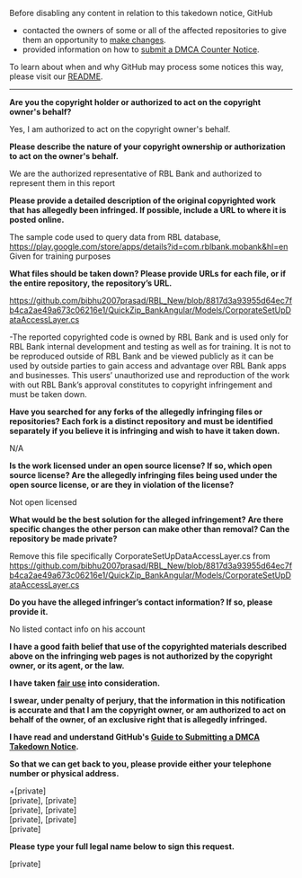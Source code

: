 Before disabling any content in relation to this takedown notice, GitHub
- contacted the owners of some or all of the affected repositories to give them an opportunity to [make changes](https://docs.github.com/en/github/site-policy/dmca-takedown-policy#a-how-does-this-actually-work).
- provided information on how to [submit a DMCA Counter Notice](https://docs.github.com/en/articles/guide-to-submitting-a-dmca-counter-notice).

To learn about when and why GitHub may process some notices this way, please visit our [README](https://github.com/github/dmca/blob/master/README.md).

---

**Are you the copyright holder or authorized to act on the copyright owner's behalf?**

Yes, I am authorized to act on the copyright owner's behalf.

**Please describe the nature of your copyright ownership or authorization to act on the owner's behalf.**

We are the authorized representative of RBL Bank and authorized to represent them in this report

**Please provide a detailed description of the original copyrighted work that has allegedly been infringed. If possible, include a URL to where it is posted online.**

The sample code used to query data from RBL database, https://play.google.com/store/apps/details?id=com.rblbank.mobank&hl=en
Given for training purposes

**What files should be taken down? Please provide URLs for each file, or if the entire repository, the repository’s URL.**

https://github.com/bibhu2007prasad/RBL_New/blob/8817d3a93955d64ec7fb4ca2ae49a673c06216e1/QuickZip_BankAngular/Models/CorporateSetUpDataAccessLayer.cs

-The reported copyrighted code is owned by RBL Bank and is used only for RBL Bank internal development and testing as well as for training. It is not to be reproduced outside of RBL Bank and be viewed publicly as it can be used by outside parties to gain access and advantage over RBL Bank apps and businesses. This users’ unauthorized use and reproduction of the work with out RBL Bank’s approval constitutes to copyright infringement and must be taken down.

**Have you searched for any forks of the allegedly infringing files or repositories? Each fork is a distinct repository and must be identified separately if you believe it is infringing and wish to have it taken down.**

N/A

**Is the work licensed under an open source license? If so, which open source license? Are the allegedly infringing files being used under the open source license, or are they in violation of the license?**

Not open licensed

**What would be the best solution for the alleged infringement? Are there specific changes the other person can make other than removal? Can the repository be made private?**

Remove this file specifically CorporateSetUpDataAccessLayer.cs
from
https://github.com/bibhu2007prasad/RBL_New/blob/8817d3a93955d64ec7fb4ca2ae49a673c06216e1/QuickZip_BankAngular/Models/CorporateSetUpDataAccessLayer.cs

**Do you have the alleged infringer’s contact information? If so, please provide it.**

No listed contact info on his account

**I have a good faith belief that use of the copyrighted materials described above on the infringing web pages is not authorized by the copyright owner, or its agent, or the law.**

**I have taken <a href="https://www.lumendatabase.org/topics/22">fair use</a> into consideration.**

**I swear, under penalty of perjury, that the information in this notification is accurate and that I am the copyright owner, or am authorized to act on behalf of the owner, of an exclusive right that is allegedly infringed.**

**I have read and understand GitHub's <a href="https://docs.github.com/articles/guide-to-submitting-a-dmca-takedown-notice/">Guide to Submitting a DMCA Takedown Notice</a>.**

**So that we can get back to you, please provide either your telephone number or physical address.**

+[private]  
[private], [private]  
[private], [private]  
[private], [private]  
[private]

**Please type your full legal name below to sign this request.**

[private]
